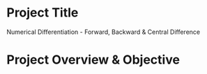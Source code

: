 # Project Title
Numerical Differentiation - Forward, Backward & Central Difference
# Project Overview & Objective
